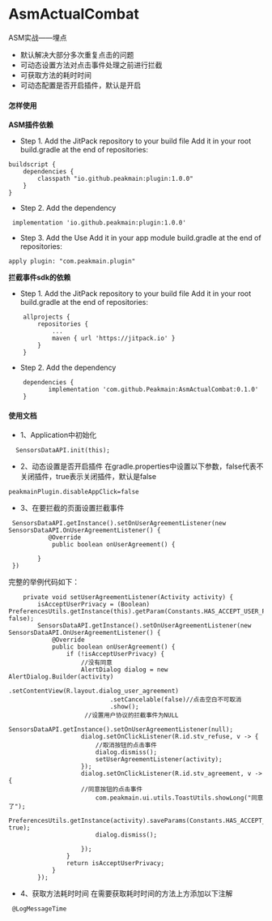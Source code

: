 # AsmActualCombat
ASM实战——埋点
- 默认解决大部分多次重复点击的问题
- 可动态设置方法对点击事件处理之前进行拦截
- 可获取方法的耗时时间
- 可动态配置是否开启插件，默认是开启
#### 怎样使用
**ASM插件依赖**
- Step 1. Add the JitPack repository to your build file
Add it in your root build.gradle at the end of repositories:
```
buildscript {
    dependencies {
        classpath "io.github.peakmain:plugin:1.0.0"
    }
}

```
- Step 2. Add the dependency
```
 implementation 'io.github.peakmain:plugin:1.0.0'
```
- Step 3. Add the Use
Add it in your app module build.gradle at the end of repositories:
```
apply plugin: "com.peakmain.plugin"
```
**拦截事件sdk的依赖**
- Step 1. Add the JitPack repository to your build file
Add it in your root build.gradle at the end of repositories:
```
	allprojects {
		repositories {
			...
			maven { url 'https://jitpack.io' }
		}
	}
```
- Step 2. Add the dependency
```
	dependencies {
	       implementation 'com.github.Peakmain:AsmActualCombat:0.1.0'
	}
```
#### 使用文档
- 1、Application中初始化
```
  SensorsDataAPI.init(this);
```
- 2、动态设置是否开启插件
在gradle.properties中设置以下参数，false代表不关闭插件，true表示关闭插件，默认是false
```
peakmainPlugin.disableAppClick=false
```

- 3、在要拦截的页面设置拦截事件
```
 SensorsDataAPI.getInstance().setOnUserAgreementListener(new SensorsDataAPI.OnUserAgreementListener() {
           @Override
            public boolean onUserAgreement() {
            
        }
 })
```
完整的举例代码如下：
```
    private void setUserAgreementListener(Activity activity) {
        isAcceptUserPrivacy = (Boolean) PreferencesUtils.getInstance(this).getParam(Constants.HAS_ACCEPT_USER_PRIVACY, false);
        SensorsDataAPI.getInstance().setOnUserAgreementListener(new SensorsDataAPI.OnUserAgreementListener() {
            @Override
            public boolean onUserAgreement() {
                if (!isAcceptUserPrivacy) {
                    //没有同意
                    AlertDialog dialog = new AlertDialog.Builder(activity)
                            .setContentView(R.layout.dialog_user_agreement)
                            .setCancelable(false)//点击空白不可取消
                            .show();
                     //设置用户协议的拦截事件为NULL
                    SensorsDataAPI.getInstance().setOnUserAgreementListener(null);
                    dialog.setOnClickListener(R.id.stv_refuse, v -> {
                        //取消按钮的点击事件
                        dialog.dismiss();
                        setUserAgreementListener(activity);
                    });
                    dialog.setOnClickListener(R.id.stv_agreement, v -> {
                    //同意按钮的点击事件
                        com.peakmain.ui.utils.ToastUtils.showLong("同意了");
                        PreferencesUtils.getInstance(activity).saveParams(Constants.HAS_ACCEPT_USER_PRIVACY, true);
                        dialog.dismiss();
                      
                    });
                }
                return isAcceptUserPrivacy;
            }
        });
```
- 4、获取方法耗时时间
在需要获取耗时时间的方法上方添加以下注解
```
 @LogMessageTime
```

